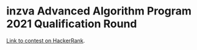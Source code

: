 # inzva Advanced Algorithm Program 2021 Qualification Round

[Link to contest on HackerRank](https://www.hackerrank.com/contests/inzva-advanced-algorithm-program-2021-qualification-round/challenges).
